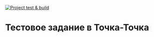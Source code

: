 [![Project test & build](https://github.com/stLucky/Point-Point/actions/workflows/main.yml/badge.svg)](https://github.com/stLucky/Point-Point/actions/workflows/main.yml)
# Тестовое задание в Точка-Точка
